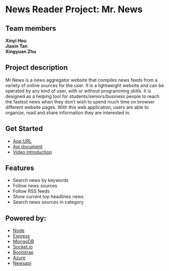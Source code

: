 # News Reader Project: Mr. News

## Team members
**Xinyi Hou**  
**Jiaxin Tan**  
**Xingyuan Zhu**
## Project description
Mr.News is a news aggregator website that compiles news feeds from a variety of online sources for the user. It is a lightweight website and can be operated by any kind of user, with or without programming skills. It is designed as a helping tool for students/seniors/business people to reach the fastest news when they don’t wish to spend much time on browser different website pages. With this web application, users are able to organize, read and share information they are interested in.
## Get Started
* [App URL](https://mrnews.azurewebsites.net/)
* [Api document](https://github.com/UTSCC09/project-team_wellplayed/tree/master/doc)
* [Video introduction](https://www.youtube.com/watch?v=GX1LuexNrVI)
## Features 
* Search news by keywords
* Follow news sources
* Follow RSS feeds
* Show current top headlines news
* Search news sources in category
## Powered by:
* [Node](https://nodejs.org/en/)
* [Express](https://expressjs.com/)
* [MongoDB](https://www.mongodb.com/)
* [Socket.io](https://socket.io/) 
* [Bootstrap](https://getbootstrap.com/)
* [Azure](https://azure.microsoft.com/en-ca/)
* [Newsapi](https://newsapi.org/)



